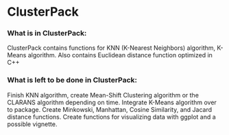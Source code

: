 # ClusterPack
### What is in ClusterPack:
ClusterPack contains functions for KNN (K-Nearest Neighbors) algorithm, K-Means algorithm. Also contains Euclidean distance function optimized in C++

### What is left to be done in ClusterPack:
Finish KNN algorithm, create Mean-Shift Clustering algorithm or the CLARANS algorithm depending on time. Integrate K-Means algorithm over to package. Create Minkowski, Manhattan, Cosine Similarity, and Jacard distance functions. Create functions for visualizing data with ggplot and a possible vignette.
















